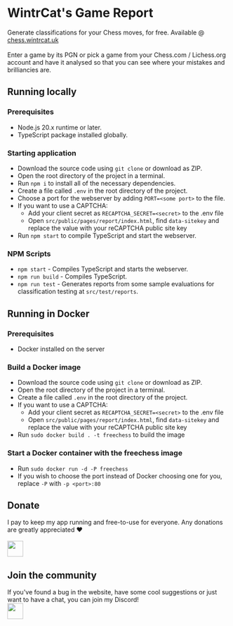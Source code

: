 # WintrCat's Game Report

Generate classifications for your Chess moves, for free. Available @ [chess.wintrcat.uk](https://chess.wintrcat.uk/)
<br><br>
Enter a game by its PGN or pick a game from your Chess.com / Lichess.org account and have it analysed so that you can see where your mistakes and brilliancies are.

## Running locally
### Prerequisites
- Node.js 20.x runtime or later.
- TypeScript package installed globally.

### Starting application
- Download the source code using `git clone` or download as ZIP.
- Open the root directory of the project in a terminal.
- Run `npm i` to install all of the necessary dependencies.
- Create a file called `.env` in the root directory of the project.
- Choose a port for the webserver by adding `PORT=<some port>` to the file.
- If you want to use a CAPTCHA:
    - Add your client secret as `RECAPTCHA_SECRET=<secret>` to the .env file
    - Open `src/public/pages/report/index.html`, find `data-sitekey` and replace the value with your reCAPTCHA public site key
- Run `npm start` to compile TypeScript and start the webserver.

### NPM Scripts
- `npm start` - Compiles TypeScript and starts the webserver.
- `npm run build` - Compiles TypeScript.
- `npm run test` - Generates reports from some sample evaluations for classification testing at `src/test/reports`.

## Running in Docker
### Prerequisites
- Docker installed on the server

### Build a Docker image
- Download the source code using `git clone` or download as ZIP.
- Open the root directory of the project in a terminal.
- Create a file called `.env` in the root directory of the project.
- If you want to use a CAPTCHA:
    - Add your client secret as `RECAPTCHA_SECRET=<secret>` to the .env file
    - Open `src/public/pages/report/index.html`, find `data-sitekey` and replace the value with your reCAPTCHA public site key
- Run `sudo docker build . -t freechess` to build the image

### Start a Docker container with the freechess image
- Run `sudo docker run -d -P freechess`
- If you wish to choose the port instead of Docker choosing one for you, replace `-P` with `-p <port>:80`

## Donate
I pay to keep my app running and free-to-use for everyone. Any donations are greatly appreciated ❤️
<br><br>
<a href="https://ko-fi.com/N4N7SORCC">
    <img height="36" style="border:0px;height:36px;" src="https://storage.ko-fi.com/cdn/kofi1.png?v=3"/>
</a>

## Join the community
If you've found a bug in the website, have some cool suggestions or just want to have a chat, you can join my Discord!
<br>
<a href="https://discord.com/invite/XxtsAzPyCb">
    <img height="36" src="https://chess.wintrcat.uk/static/media/discord.png">
</a>

